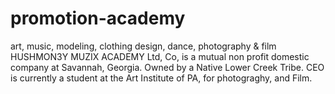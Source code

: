 # promotion-academy
art, music, modeling, clothing design, dance, photography &amp; film
HUSHMON3Y MUZIX ACADEMY Ltd, Co, is a mutual non profit domestic company at Savannah, Georgia.
Owned by a Native Lower Creek Tribe.
CEO is currently a student at the Art Institute of PA, for  photograghy, and Film.
